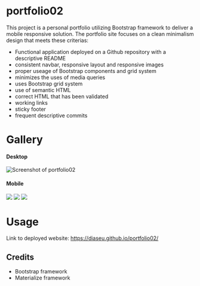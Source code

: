 # portfolio02

This project is a personal portfolio utilizing Bootstrap framework to deliver a mobile responsive solution.  The portfolio site focuses on a clean minimalism design that meets these criterias:
- Functional application deployed on a Github repository with a descriptive README
- consistent navbar, responsive layout and responsive images
- proper useage of Bootstrap components and grid system
- minimizes the uses of media queries
- uses Bootstrap grid system
- use of semantic HTML
- correct HTML that has been validated
- working links
- sticky footer
- frequent descriptive commits

# Gallery 

#### Desktop 
<img src="https://i.imgur.com/6AdOHGt.png" alt="Screenshot of portfolio02" />

#### Mobile
<img src="https://i.imgur.com/r0UA5R5.png" style="max-width: 33%"> <img src="https://i.imgur.com/mEaw51r.png" style="max-width: 33%"> <img src="https://i.imgur.com/ifshzDG.png" style="max-width: 33%">  

# Usage
Link to deployed website: https://diaseu.github.io/portfolio02/
 
## Credits

- Bootstrap framework
- Materialize framework
